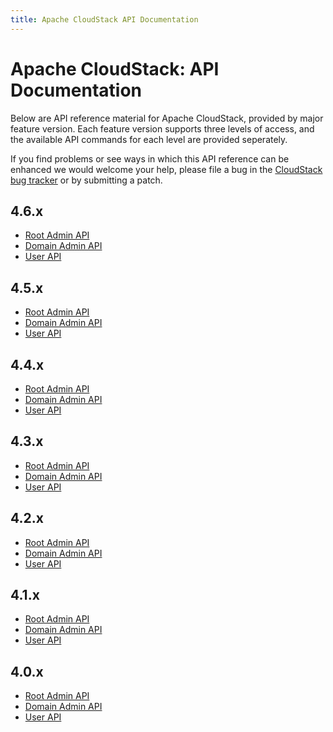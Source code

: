 ```yaml
---
title: Apache CloudStack API Documentation
---
```


<div class="row">

<div class="col-lg-12">

<div class="page-header">

<h1 id="indicators">Apache CloudStack: API Documentation</h1>

</div>

</div>

</div>

Below are API reference material for Apache CloudStack, provided by major feature version.  Each feature version supports three levels of access, and the available API commands for each level are provided seperately.

If you find problems or see ways in which this API reference can be enhanced
we would welcome your help, please file a bug in the
[CloudStack bug tracker](https://issues.apache.org/jira/browse/CLOUDSTACK)
or by submitting a patch.

## 4.6.x

* [Root Admin API](api/apidocs-4.6/TOC_Root_Admin.html)
* [Domain Admin API](api/apidocs-4.6/TOC_Domain_Admin.html)
* [User API](api/apidocs-4.6/TOC_User.html)


## 4.5.x

* [Root Admin API](api/apidocs-4.5/TOC_Root_Admin.html)
* [Domain Admin API](api/apidocs-4.5/TOC_Domain_Admin.html)
* [User API](api/apidocs-4.5/TOC_User.html)

## 4.4.x

* [Root Admin API](api/apidocs-4.4/TOC_Root_Admin.html)
* [Domain Admin API](api/apidocs-4.4/TOC_Domain_Admin.html)
* [User API](api/apidocs-4.4/TOC_User.html)

## 4.3.x

* [Root Admin API](api/apidocs-4.3/TOC_Root_Admin.html)
* [Domain Admin API](api/apidocs-4.3/TOC_Domain_Admin.html)
* [User API](api/apidocs-4.3/TOC_User.html)

## 4.2.x

* [Root Admin API](api/apidocs-4.2/TOC_Root_Admin.html)
* [Domain Admin API](api/apidocs-4.2/TOC_Domain_Admin.html)
* [User API](api/apidocs-4.2/TOC_User.html)

## 4.1.x

* [Root Admin API](api/apidocs-4.1/TOC_Root_Admin.html)
* [Domain Admin API](api/apidocs-4.1/TOC_Domain_Admin.html)
* [User API](api/apidocs-4.1/TOC_User.html)

## 4.0.x

* [Root Admin API](api/apidocs-4.0.0/TOC_Root_Admin.html)
* [Domain Admin API](api/apidocs-4.0.0/TOC_Domain_Admin.html)
* [User API](api/apidocs-4.0.0/TOC_User.html)

